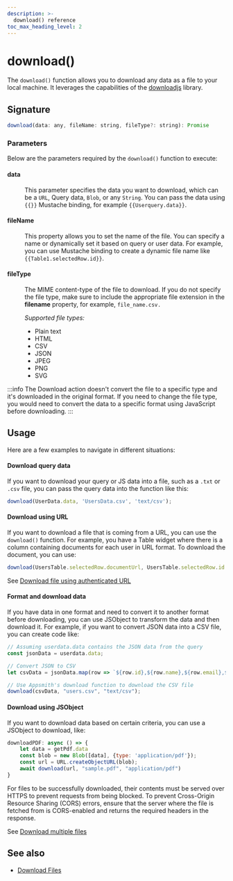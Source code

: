 ```yaml
---
description: >-
  download() reference
toc_max_heading_level: 2
---
```


# download()

The `download()` function allows you to download any data as a file to your local machine. It leverages the capabilities of the  [downloadjs](https://github.com/rndme/download) library.

<ZoomImage src="/img/table-data-csv.png" alt="" caption=""/>

## Signature

```javascript
download(data: any, fileName: string, fileType?: string): Promise
```

### Parameters


Below are the parameters required by the `download()` function to execute:


#### data

<dd>

 This parameter specifies the data you want to download, which can be a `URL`, Query data, `Blob`, or any `String`. You can pass the data using `{{}}` Mustache binding, for example `{{Userquery.data}}`.

</dd>

#### fileName

<dd>

This property allows you to set the name of the file. You can specify a name or dynamically set it based on query or user data. For example, you can use Mustache binding to create a dynamic file name like `{{Table1.selectedRow.id}}`.


</dd>

#### fileType

<dd>

The MIME content-type of the file to download. If you do not specify the file type, make sure to include the appropriate file extension in the **filename** property, for example, `file_name.csv.`

*Supported file types:*

* Plain text
* HTML
* CSV
* JSON
* JPEG
* PNG
* SVG

</dd>

:::info
The Download action doesn't convert the file to a specific type and it's downloaded in the original format. If you need to change the file type, you would need to convert the data to a specific format using JavaScript before downloading.
:::


## Usage

Here are a few examples to navigate in different situations:


#### 


#### Download query data

If you want to download your query or JS data into a file, such as a `.txt` or `.csv` file, you can pass the query data into the function like this:

```js
download(UserData.data, 'UsersData.csv', 'text/csv');
```


#### Download using URL

If you want to download a file that is coming from a URL, you can use the `download()` function. For example, you have a Table widget where there is a column containing documents for each user in URL format. To download the document, you can use:

```js
download(UsersTable.selectedRow.documentUrl, UsersTable.selectedRow.id + '.pdf');
```

See [Download file using authenticated URL](/connect-data/how-to-guides/how-to-download-files-using-api#download-file-using-authenticated-url)

#### Format and download data

If you have data in one format and need to convert it to another format before downloading, you can use JSObject to transform the data and then download it. For example, if you want to convert JSON data into a CSV file, you can create code like:


```js
// Assuming userdata.data contains the JSON data from the query
const jsonData = userdata.data; 

// Convert JSON to CSV 
let csvData = jsonData.map(row => `${row.id},${row.name},${row.email},${row.country}`).join('\n');

// Use Appsmith's download function to download the CSV file
download(csvData, "users.csv", "text/csv");
```

#### Download using JSObject

If you want to download data based on certain criteria, you can use a JSObject to download, like:

```javascript
downloadPDF: async () => {
	let data = getPdf.data
	const blob = new Blob([data], {type: 'application/pdf'});
	const url = URL.createObjectURL(blob);
	await download(url, "sample.pdf", "application/pdf")
}
```

For files to be successfully downloaded, their contents must be served over HTTPS to prevent requests from being blocked. To prevent Cross-Origin Resource Sharing (CORS) errors, ensure that the server where the file is fetched from is CORS-enabled and returns the required headers in the response.

See [Download multiple files](/connect-data/how-to-guides/how-to-download-files-using-api#download-file-using-authenticated-url)

## See also
- [Download Files](/connect-data/how-to-guides/how-to-download-files-using-api)